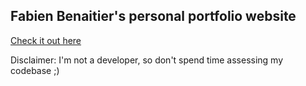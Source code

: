 ## Fabien Benaitier's personal portfolio website

[Check it out here](https://benaitier.io)


Disclaimer: I'm not a developer, so don't spend time assessing my codebase ;)